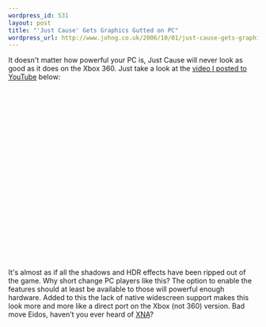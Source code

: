 ```yaml
--- 
wordpress_id: 531
layout: post
title: "'Just Cause' Gets Graphics Gutted on PC"
wordpress_url: http://www.johng.co.uk/2006/10/01/just-cause-gets-graphics-gutted-on-pc/
---
```

It doesn't matter how powerful your PC is, Just Cause will never look as good as it does on the Xbox 360. Just take a look at the <a href="http://www.youtube.com/watch?v=cSCX8kVAwlA">video I posted to YouTube</a> below:

<object width="425" height="350"><param name="movie" value="http://www.youtube.com/v/cSCX8kVAwlA"></param><param name="wmode" value="transparent"></param><embed src="http://www.youtube.com/v/cSCX8kVAwlA" type="application/x-shockwave-flash" wmode="transparent" width="425" height="350"></embed></object>

It's almost as if all the shadows and HDR effects have been ripped out of the game. Why short change PC players like this? The option to enable the features should at least be available to those will powerful enough hardware. Added to this the lack of native widescreen support makes this look more and more like a direct port on the Xbox (not 360) version. Bad move Eidos, haven't you ever heard of <a href="http://msdn.microsoft.com/directx/XNA/default.aspx">XNA</a>?
